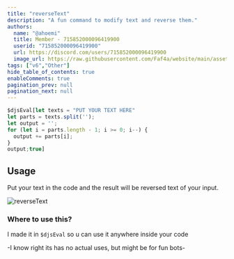```yaml
---
title: "reverseText"
description: "A fun command to modify text and reverse them."
authors:
  name: "@ahoemi"
  title: Member - 715852000096419900
  userid: "715852000096419900"
  url: https://discord.com/users/715852000096419900
  image_url: https://raw.githubusercontent.com/Faf4a/website/main/assets/images/avatars/715852000096419900.png
tags: ["v6","Other"]
hide_table_of_contents: true
enableComments: true
pagination_prev: null
pagination_next: null
---
```


```js
$djsEval[let texts = "PUT YOUR TEXT HERE"
let parts = texts.split('');
let output = '';
for (let i = parts.length - 1; i >= 0; i--) {
  output += parts[i];
}
output;true]
```

## Usage

Put your text in the code and the result will be reversed text of your input.

![reverseText](https://media.discordapp.net/attachments/1022533781040672839/1121226275374239784/image0.jpg?raw=true)

### Where to use this?

I made it in `$djsEval` so u can use it anywhere inside your code

-I know right its has no actual uses, but might be for fun bots-